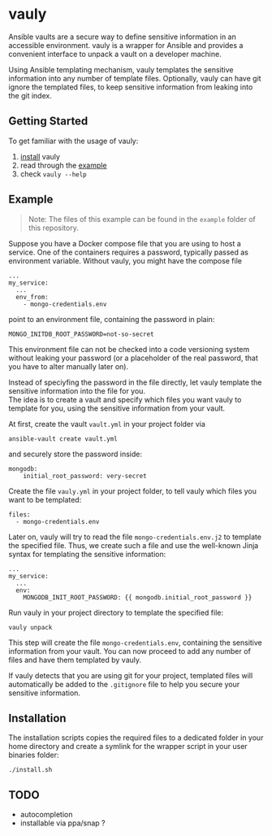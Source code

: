 # vauly

Ansible vaults are a secure way to define sensitive information in an accessible environment.
vauly is a wrapper for Ansible and provides a convenient interface to unpack a vault on a developer machine.

Using Ansible templating mechanism, vauly templates the sensitive information into any number of template files.
Optionally, vauly can have git ignore the templated files, to keep sensitive information from leaking into the git index.

## Getting Started

To get familiar with the usage of vauly:

1. [install](#installation) vauly
2. read through the [example](#example)
3. check `vauly --help`

## Example

>Note: The files of this example can be found in the `example` folder of this repository.

Suppose you have a Docker compose file that you are using to host a service.
One of the containers requires a password, typically passed as environment variable.
Without vauly, you might have the compose file

    ...
    my_service:
      ...
      env_from:
        - mongo-credentials.env

point to an environment file, containing the password in plain:

    MONGO_INITDB_ROOT_PASSWORD=not-so-secret

This environment file can not be checked into a code versioning system without leaking your password (or a placeholder of the real password, that you have to alter manually later on).

Instead of speciyfing the password in the file directly, let vauly template the sensitive information into the file for you.  
The idea is to create a vault and specify which files you want vauly to template for you, using the sensitive information from your vault.

At first, create the vault `vault.yml` in your project folder via

    ansible-vault create vault.yml

and securely store the password inside:

    mongodb:
        initial_root_password: very-secret

Create the file `vauly.yml` in your project folder, to tell vauly which files you want to be templated:

    files:
      - mongo-credentials.env

Later on, vauly will try to read the file `mongo-credentials.env.j2` to template the specified file.
Thus, we create such a file and use the well-known Jinja syntax for templating the sensitive information:

    ...
    my_service:
      ...
      env:
        MONGODB_INIT_ROOT_PASSWORD: {{ mongodb.initial_root_password }}

Run vauly in your project directory to template the specified file:

    vauly unpack

This step will create the file `mongo-credentials.env`, containing the sensitive information from your vault.
You can now proceed to add any number of files and have them templated by vauly.

If vauly detects that you are using git for your project, templated files will automatically be added to the `.gitignore` file to help you secure your sensitive information.

## Installation

The installation scripts copies the required files to a dedicated folder in your home directory and create a symlink for the wrapper script in your user binaries folder:

    ./install.sh

## TODO

* autocompletion
* installable via ppa/snap ?
